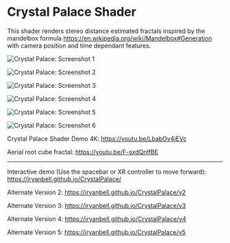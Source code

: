 # Crystal Palace Shader

This shader renders stereo distance estimated fractals inspired by the mandelbox formula
https://en.wikipedia.org/wiki/Mandelbox#Generation with camera position and time dependant features.

![Crystal Palace: Screenshot 1](https://user-images.githubusercontent.com/25379378/83323172-db8fce80-a211-11ea-9fd8-990728d9aeb4.png)

![Crystal Palace: Screenshot 2](https://user-images.githubusercontent.com/25379378/83585100-ceb6f780-a4fd-11ea-8b79-d2bca3313dad.jpg)

![Crystal Palace: Screenshot 3](https://user-images.githubusercontent.com/25379378/83588831-11c99880-a507-11ea-878c-5d551ae1827e.jpg)

![Crystal Palace: Screenshot 4](https://user-images.githubusercontent.com/25379378/83585331-6ae0fe80-a4fe-11ea-8b85-32eaf6655d43.jpg)

![Crystal Palace: Screenshot 5](https://user-images.githubusercontent.com/25379378/83605686-2e78c700-a52d-11ea-9fb9-cce811cc78e6.jpg)

![Crystal Palace: Screenshot 6](https://user-images.githubusercontent.com/25379378/83711165-51f84c00-a5d7-11ea-9d18-0a49431f0fb4.png)

Crystal Palace Shader Demo 4K: https://youtu.be/LbabOv4jEVc

Aerial root cube fractal: https://youtu.be/F-sxdQnlfBE

---

Interactive demo (Use the spacebar or XR controller to move forward):
https://iryanbell.github.io/CrystalPalace/

Alternate Version 2:
https://iryanbell.github.io/CrystalPalace/v2

Alternate Version 3:
https://iryanbell.github.io/CrystalPalace/v3

Alternate Version 4:
https://iryanbell.github.io/CrystalPalace/v4

Alternate Version 5:
https://iryanbell.github.io/CrystalPalace/v5
